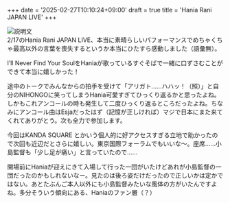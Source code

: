 +++
date = '2025-02-27T10:10:24+09:00'
draft = true
title = 'Hania Rani JAPAN LIVE'
+++

![説明文](/images/IMG_7425.JPG)  
2/17のHania Rani JAPAN LIVE、本当に素晴らしいパフォーマンスでめちゃくちゃ最高以外の言葉を喪失するというか本当にひたすら感動しました（語彙無）。  

I’ll Never Find Your SoulをHaniaが歌っているすぐそばで一緒に口ずさむことができて本当に嬉しかった！   

途中のトークでみんなからの拍手を受けて「アリガト……ハハッ！（照）」と自分のNIHONGOに笑ってしまうHania可愛すぎてひっくり返るかと思ったよね。しかもこれアンコールの時も発生して二度ひっくり返るところだったよね。ちなみにアンコール曲はEsjaだったはず（記憶が正しければ）マジで日本にまた来てくれてありがとう。次も全力で参加します。  

今回はKANDA SQUARE とかいう個人的に好アクセスすぎる立地で助かったので次回も近辺だとさらに嬉しい。東京国際フォーラムでもいいな〜。座席……小島監督も「少し足が痛い」と言っていたので……

開場前にHaniaが迎えにきて入場して行った一団がいたけどあれが小島監督の一団だったのかもしれないなー。見たのは後ろ姿だけだったので正しいかは定かではない。あとたぶんご本人以外にも小島監督みたいな風体の方がいたんですよね。多分そういう傾向にある、Haniaのファン層（？）
